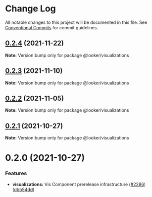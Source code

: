 # Change Log

All notable changes to this project will be documented in this file.
See [Conventional Commits](https://conventionalcommits.org) for commit guidelines.

## [0.2.4](https://github.com/looker-open-source/components/compare/@looker/visualizations@0.2.3...@looker/visualizations@0.2.4) (2021-11-22)

**Note:** Version bump only for package @looker/visualizations





## [0.2.3](https://github.com/looker-open-source/components/compare/@looker/visualizations@0.2.2...@looker/visualizations@0.2.3) (2021-11-10)

**Note:** Version bump only for package @looker/visualizations





## [0.2.2](https://github.com/looker-open-source/components/compare/@looker/visualizations@0.2.1...@looker/visualizations@0.2.2) (2021-11-05)

**Note:** Version bump only for package @looker/visualizations





## [0.2.1](https://github.com/looker-open-source/components/compare/@looker/visualizations@0.2.0...@looker/visualizations@0.2.1) (2021-10-27)

**Note:** Version bump only for package @looker/visualizations





# 0.2.0 (2021-10-27)


### Features

* **visualizations:** Vis Component prerelease infrastructure ([#2286](https://github.com/looker-open-source/components/issues/2286)) ([dbb54dd](https://github.com/looker-open-source/components/commit/dbb54dde7a0276fecd1a228818bb48fa406236d9))
